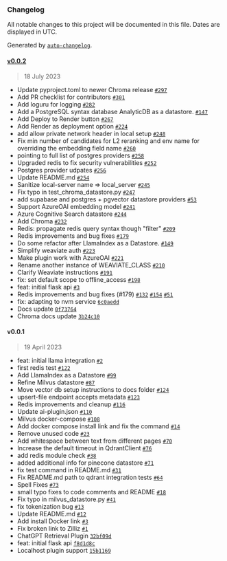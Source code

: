 ### Changelog

All notable changes to this project will be documented in this file. Dates are displayed in UTC.

Generated by [`auto-changelog`](https://github.com/CookPete/auto-changelog).

#### [v0.0.2](https://github.com/nevermined-io/chatgpt-elvis-plugin/compare/v0.0.1...v0.0.2)

> 18 July 2023

- Update pyproject.toml to newer Chroma release  [`#297`](https://github.com/nevermined-io/chatgpt-elvis-plugin/pull/297)
- Add PR checklist for contributors [`#301`](https://github.com/nevermined-io/chatgpt-elvis-plugin/pull/301)
- Add loguru for logging [`#282`](https://github.com/nevermined-io/chatgpt-elvis-plugin/pull/282)
- Add a PostgreSQL syntax database AnalyticDB as a datastore. [`#147`](https://github.com/nevermined-io/chatgpt-elvis-plugin/pull/147)
- Add Deploy to Render button [`#267`](https://github.com/nevermined-io/chatgpt-elvis-plugin/pull/267)
- Add Render as deployment option [`#224`](https://github.com/nevermined-io/chatgpt-elvis-plugin/pull/224)
- add allow private network header in local setup [`#248`](https://github.com/nevermined-io/chatgpt-elvis-plugin/pull/248)
- Fix min number of candidates for L2 reranking and env name for overriding the embedding field name [`#260`](https://github.com/nevermined-io/chatgpt-elvis-plugin/pull/260)
- pointing to full list of postgres providers [`#258`](https://github.com/nevermined-io/chatgpt-elvis-plugin/pull/258)
- Upgraded redis to fix security vulnerabilities [`#252`](https://github.com/nevermined-io/chatgpt-elvis-plugin/pull/252)
- Postgres provider udpates [`#256`](https://github.com/nevermined-io/chatgpt-elvis-plugin/pull/256)
- Update README.md [`#254`](https://github.com/nevermined-io/chatgpt-elvis-plugin/pull/254)
- Sanitize local-server name =&gt; local_server [`#245`](https://github.com/nevermined-io/chatgpt-elvis-plugin/pull/245)
- Fix typo in test_chroma_datastore.py [`#247`](https://github.com/nevermined-io/chatgpt-elvis-plugin/pull/247)
- add supabase and postgres + pgvector datastore providers [`#53`](https://github.com/nevermined-io/chatgpt-elvis-plugin/pull/53)
- Support AzureOAI embedding model [`#241`](https://github.com/nevermined-io/chatgpt-elvis-plugin/pull/241)
- Azure Cognitive Search datastore [`#244`](https://github.com/nevermined-io/chatgpt-elvis-plugin/pull/244)
- Add Chroma [`#232`](https://github.com/nevermined-io/chatgpt-elvis-plugin/pull/232)
- Redis: propagate redis query syntax though "filter" [`#209`](https://github.com/nevermined-io/chatgpt-elvis-plugin/pull/209)
- Redis improvements and bug fixes [`#179`](https://github.com/nevermined-io/chatgpt-elvis-plugin/pull/179)
- Do some refactor after LlamaIndex as a Datastore. [`#149`](https://github.com/nevermined-io/chatgpt-elvis-plugin/pull/149)
- Simplify weaviate auth [`#223`](https://github.com/nevermined-io/chatgpt-elvis-plugin/pull/223)
- Make plugin work with AzureOAI [`#221`](https://github.com/nevermined-io/chatgpt-elvis-plugin/pull/221)
- Rename another instance of WEAVIATE_CLASS [`#210`](https://github.com/nevermined-io/chatgpt-elvis-plugin/pull/210)
- Clarify Weaviate instructions [`#191`](https://github.com/nevermined-io/chatgpt-elvis-plugin/pull/191)
- fix: set default scope to offline_access [`#198`](https://github.com/nevermined-io/chatgpt-elvis-plugin/pull/198)
- feat: initial flask api [`#3`](https://github.com/nevermined-io/chatgpt-elvis-plugin/pull/3)
- Redis improvements and bug fixes (#179) [`#132`](https://github.com/nevermined-io/chatgpt-elvis-plugin/issues/132) [`#154`](https://github.com/nevermined-io/chatgpt-elvis-plugin/issues/154) [`#51`](https://github.com/nevermined-io/chatgpt-elvis-plugin/issues/51)
- fix: adapting to nvm service [`6c0aedd`](https://github.com/nevermined-io/chatgpt-elvis-plugin/commit/6c0aedd7472633dc66fcb095d6e5776b16e677ee)
- Docs update [`0f73764`](https://github.com/nevermined-io/chatgpt-elvis-plugin/commit/0f737649289fe392ec9a68ccda4cfbb8aeee4bff)
- Chroma docs update [`3b24c10`](https://github.com/nevermined-io/chatgpt-elvis-plugin/commit/3b24c1091d2fdc02722da6974debdc559a8b017d)

#### v0.0.1

> 19 April 2023

- feat: initial llama integration [`#2`](https://github.com/nevermined-io/chatgpt-elvis-plugin/pull/2)
- first redis test [`#122`](https://github.com/nevermined-io/chatgpt-elvis-plugin/pull/122)
- Add LlamaIndex as a Datastore [`#99`](https://github.com/nevermined-io/chatgpt-elvis-plugin/pull/99)
- Refine Milvus datastore [`#87`](https://github.com/nevermined-io/chatgpt-elvis-plugin/pull/87)
- Move vector db setup instructions to docs folder [`#124`](https://github.com/nevermined-io/chatgpt-elvis-plugin/pull/124)
- upsert-file endpoint accepts metadata [`#123`](https://github.com/nevermined-io/chatgpt-elvis-plugin/pull/123)
- Redis improvements and cleanup [`#116`](https://github.com/nevermined-io/chatgpt-elvis-plugin/pull/116)
- Update ai-plugin.json [`#110`](https://github.com/nevermined-io/chatgpt-elvis-plugin/pull/110)
- Milvus docker-compose [`#108`](https://github.com/nevermined-io/chatgpt-elvis-plugin/pull/108)
- Add docker compose install link and fix the command [`#14`](https://github.com/nevermined-io/chatgpt-elvis-plugin/pull/14)
- Remove unused code [`#23`](https://github.com/nevermined-io/chatgpt-elvis-plugin/pull/23)
- Add whitespace between text from different pages [`#70`](https://github.com/nevermined-io/chatgpt-elvis-plugin/pull/70)
- Increase the default timeout in QdrantClient [`#76`](https://github.com/nevermined-io/chatgpt-elvis-plugin/pull/76)
- add redis module check [`#38`](https://github.com/nevermined-io/chatgpt-elvis-plugin/pull/38)
- added additional info for pinecone datastore [`#71`](https://github.com/nevermined-io/chatgpt-elvis-plugin/pull/71)
- fix test command in README.md [`#31`](https://github.com/nevermined-io/chatgpt-elvis-plugin/pull/31)
- Fix README.md path to qdrant integration tests [`#64`](https://github.com/nevermined-io/chatgpt-elvis-plugin/pull/64)
- Spell Fixes [`#73`](https://github.com/nevermined-io/chatgpt-elvis-plugin/pull/73)
- small typo fixes to code comments and README [`#18`](https://github.com/nevermined-io/chatgpt-elvis-plugin/pull/18)
- Fix typo in milvus_datastore.py [`#41`](https://github.com/nevermined-io/chatgpt-elvis-plugin/pull/41)
- fix tokenization bug [`#13`](https://github.com/nevermined-io/chatgpt-elvis-plugin/pull/13)
- Update README.md [`#12`](https://github.com/nevermined-io/chatgpt-elvis-plugin/pull/12)
- Add install Docker link [`#3`](https://github.com/nevermined-io/chatgpt-elvis-plugin/pull/3)
- Fix broken link to Zilliz [`#1`](https://github.com/nevermined-io/chatgpt-elvis-plugin/pull/1)
- ChatGPT Retrieval Plugin [`32bf09d`](https://github.com/nevermined-io/chatgpt-elvis-plugin/commit/32bf09d16c4341571b530dd319d6678cb00f2d44)
- feat: initial flask api [`f8d1d8c`](https://github.com/nevermined-io/chatgpt-elvis-plugin/commit/f8d1d8cb024fe6d32840cb1935ceff0c1ce8b228)
- Localhost plugin support [`15b1169`](https://github.com/nevermined-io/chatgpt-elvis-plugin/commit/15b116906621b43f7be08f9f316fdd0be2ac1b63)
